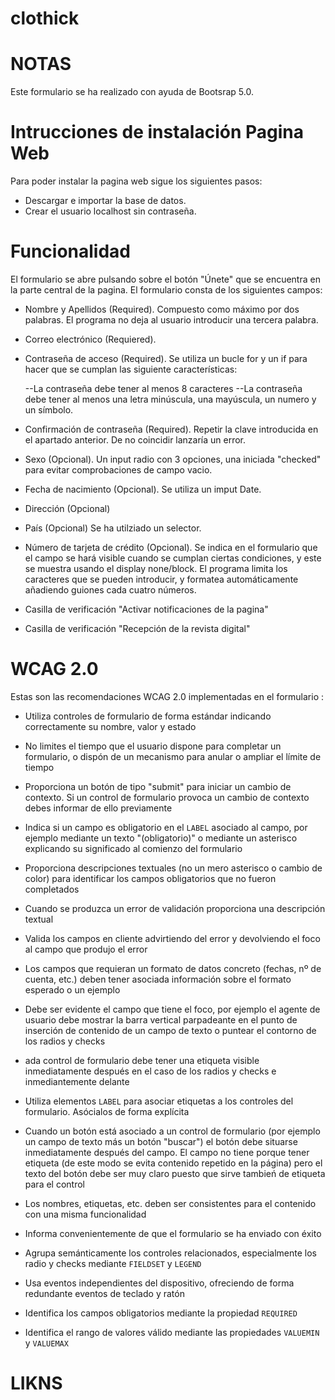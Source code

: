 # clothick

# NOTAS

Este formulario se ha realizado con ayuda de Bootsrap 5.0.

# Intrucciones de instalación Pagina Web

Para poder instalar la pagina web sigue los siguientes pasos:

- Descargar e importar la base de datos.
- Crear el usuario localhost sin contraseña.

# Funcionalidad

El formulario se abre pulsando sobre el botón "Únete" que se encuentra en la parte central de la pagina.
El formulario consta de los siguientes campos:

- Nombre y Apellidos (Required). Compuesto como máximo por dos palabras. El programa no deja al usuario introducir una tercera palabra.
- Correo electrónico (Requiered).
- Contraseña de acceso (Required). Se utiliza un bucle for y un if para hacer que se cumplan las siguiente características:

  --La contraseña debe tener al menos 8 caracteres
  --La contraseña debe tener al menos una letra minúscula, una mayúscula, un numero y un símbolo.

- Confirmación de contraseña (Required). Repetir la clave introducida en el apartado anterior. De no coincidir lanzaría un error.
- Sexo (Opcional). Un input radio con 3 opciones, una iniciada "checked" para evitar comprobaciones de campo vacio.
- Fecha de nacimiento (Opcional). Se utiliza un imput Date.
- Dirección (Opcional)
- País (Opcional) Se ha utilziado un selector.
- Número de tarjeta de crédito (Opcional). Se indica en el formulario que el campo se hará visible cuando se cumplan ciertas condiciones, y este se muestra usando el display none/block. El programa limita los caracteres que se pueden introducir, y formatea automáticamente añadiendo guiones cada cuatro números.
- Casilla de verificación "Activar notificaciones de la pagina"
- Casilla de verificación "Recepción de la revista digital"

# WCAG 2.0

Estas son las recomendaciones WCAG 2.0 implementadas en el formulario :

- Utiliza controles de formulario de forma estándar indicando correctamente su nombre, valor y estado

- No limites el tiempo que el usuario dispone para completar un formulario, o dispón de un mecanismo para anular o ampliar el límite de tiempo

- Proporciona un botón de tipo "submit" para iniciar un cambio de contexto. Si un control de formulario provoca un cambio de contexto debes informar de ello previamente
- Indica si un campo es obligatorio en el `LABEL` asociado al campo, por ejemplo mediante un texto "(obligatorio)" o mediante un asterisco explicando su significado al comienzo del formulario
- Proporciona descripciones textuales (no un mero asterisco o cambio de color) para identificar los campos obligatorios que no fueron completados
- Cuando se produzca un error de validación proporciona una descripción textual
- Valida los campos en cliente advirtiendo del error y devolviendo el foco al campo que produjo el error
- Los campos que requieran un formato de datos concreto (fechas, nº de cuenta, etc.) deben tener asociada información sobre el formato esperado o un ejemplo
- Debe ser evidente el campo que tiene el foco, por ejemplo el agente de usuario debe mostrar la barra vertical parpadeante en el punto de inserción de contenido de un campo de texto o puntear el contorno de los radios y checks
- ada control de formulario debe tener una etiqueta visible inmediatamente después en el caso de los radios y checks e inmediantemente delante
- Utiliza elementos `LABEL` para asociar etiquetas a los controles del formulario. Asócialos de forma explícita
- Cuando un botón está asociado a un control de formulario (por ejemplo un campo de texto más un botón "buscar") el botón debe situarse inmediatamente después del campo. El campo no tiene porque tener etiqueta (de este modo se evita contenido repetido en la página) pero el texto del botón debe ser muy claro puesto que sirve tambień de etiqueta para el control
- Los nombres, etiquetas, etc. deben ser consistentes para el contenido con una misma funcionalidad
- Informa convenientemente de que el formulario se ha enviado con éxito
- Agrupa semánticamente los controles relacionados, especialmente los radio y checks mediante `FIELDSET` y `LEGEND`
- Usa eventos independientes del dispositivo, ofreciendo de forma redundante eventos de teclado y ratón
- Identifica los campos obligatorios mediante la propiedad `REQUIRED`
- Identifica el rango de valores válido mediante las propiedades `VALUEMIN` y `VALUEMAX`

# LIKNS

  <!-- <link rel="stylesheet" href="https://use.typekit.net/kxq5ucm.css"> -->

<!-- .gothic{
font-family: league-gothic,sans-serif;
font-weight: 400;
font-style: normal;
} -->
